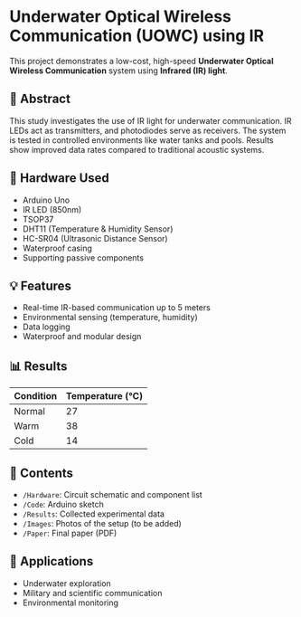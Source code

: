 # Underwater Optical Wireless Communication (UOWC) using IR

This project demonstrates a low-cost, high-speed **Underwater Optical Wireless Communication** system using **Infrared (IR) light**.

## 📝 Abstract

This study investigates the use of IR light for underwater communication. IR LEDs act as transmitters, and photodiodes serve as receivers. The system is tested in controlled environments like water tanks and pools. Results show improved data rates compared to traditional acoustic systems.

## 🔧 Hardware Used

- Arduino Uno
- IR LED (850nm)
- TSOP37
- DHT11 (Temperature & Humidity Sensor)
- HC-SR04 (Ultrasonic Distance Sensor)
- Waterproof casing
- Supporting passive components

## 💡 Features

- Real-time IR-based communication up to 5 meters
- Environmental sensing (temperature, humidity)
- Data logging
- Waterproof and modular design

## 📊 Results

| Condition | Temperature (°C) |
|-----------|------------------|
| Normal    | 27               |
| Warm      | 38               |
| Cold      | 14               |

## 📁 Contents

- `/Hardware`: Circuit schematic and component list
- `/Code`: Arduino sketch
- `/Results`: Collected experimental data
- `/Images`: Photos of the setup (to be added)
- `/Paper`: Final paper (PDF)

## 📌 Applications

- Underwater exploration
- Military and scientific communication
- Environmental monitoring
